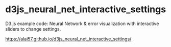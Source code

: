 # d3js_neural_net_interactive_settings
D3.js example code: Neural Network &amp; error visualization with interactive sliders to change settings.

https://alai57.github.io/d3js_neural_net_interactive_settings/